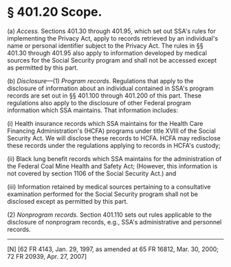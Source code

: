 # § 401.20   Scope.

(a) *Access.* Sections 401.30 through 401.95, which set out SSA's rules for implementing the Privacy Act, apply to records retrieved by an individual's name or personal identifier subject to the Privacy Act. The rules in §§ 401.30 through 401.95 also apply to information developed by medical sources for the Social Security program and shall not be accessed except as permitted by this part.


(b) *Disclosure*—(1) *Program records.* Regulations that apply to the disclosure of information about an individual contained in SSA's program records are set out in §§ 401.100 through 401.200 of this part. These regulations also apply to the disclosure of other Federal program information which SSA maintains. That information includes:


(i) Health insurance records which SSA maintains for the Health Care Financing Administration's (HCFA) programs under title XVIII of the Social Security Act. We will disclose these records to HCFA. HCFA may redisclose these records under the regulations applying to records in HCFA's custody;


(ii) Black lung benefit records which SSA maintains for the administration of the Federal Coal Mine Health and Safety Act; (However, this information is not covered by section 1106 of the Social Security Act.) and


(iii) Information retained by medical sources pertaining to a consultative examination performed for the Social Security program shall not be disclosed except as permitted by this part.


(2) *Nonprogram records.* Section 401.110 sets out rules applicable to the disclosure of nonprogram records, e.g., SSA's administrative and personnel records.



---

[N] [62 FR 4143, Jan. 29, 1997, as amended at 65 FR 16812, Mar. 30, 2000; 72 FR 20939, Apr. 27, 2007]




